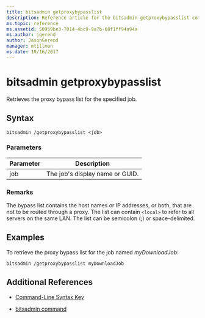 ```yaml
---
title: bitsadmin getproxybypasslist
description: Reference article for the bitsadmin getproxybypasslist command, which retrieves the proxy bypass list for the specified job.
ms.topic: reference
ms.assetid: 50959be3-7014-4bc9-9a7b-68f1ff94a94a
ms.author: jgerend
author: JasonGerend
manager: mtillman
ms.date: 10/16/2017
---
```


# bitsadmin getproxybypasslist

Retrieves the proxy bypass list for the specified job.

## Syntax

```
bitsadmin /getproxybypasslist <job>
```

### Parameters

| Parameter | Description |
| -------------- | -------------- |
| job | The job's display name or GUID. |

### Remarks

The bypass list contains the host names or IP addresses, or both, that are not to be routed through a proxy. The list can contain `<local>` to refer to all servers on the same LAN. The list can be semicolon (;) or space-delimited.

## Examples

To retrieve the proxy bypass list for the job named *myDownloadJob*:

```
bitsadmin /getproxybypasslist myDownloadJob
```

## Additional References

- [Command-Line Syntax Key](command-line-syntax-key.md)

- [bitsadmin command](bitsadmin.md)
